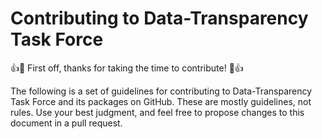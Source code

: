 # Contributing to Data-Transparency Task Force
👍🎉 First off, thanks for taking the time to contribute! 🎉👍

The following is a set of guidelines for contributing to Data-Transparency Task Force and its packages on GitHub. These are mostly guidelines, not rules. Use your best judgment, and feel free to propose changes to this document in a pull request.